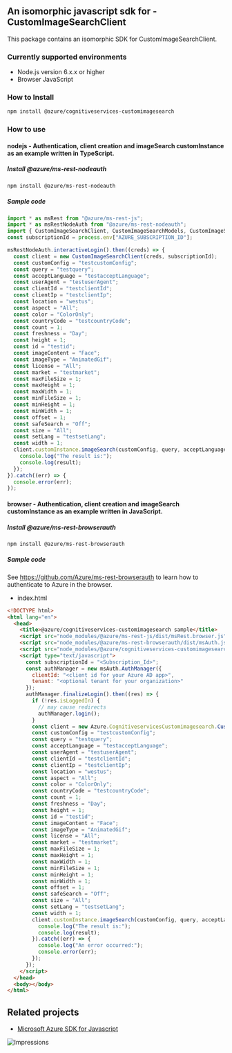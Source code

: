 ## An isomorphic javascript sdk for - CustomImageSearchClient

This package contains an isomorphic SDK for CustomImageSearchClient.

### Currently supported environments

- Node.js version 6.x.x or higher
- Browser JavaScript

### How to Install

```bash
npm install @azure/cognitiveservices-customimagesearch
```

### How to use

#### nodejs - Authentication, client creation and imageSearch customInstance as an example written in TypeScript.

##### Install @azure/ms-rest-nodeauth

```bash
npm install @azure/ms-rest-nodeauth
```

##### Sample code

```typescript
import * as msRest from "@azure/ms-rest-js";
import * as msRestNodeAuth from "@azure/ms-rest-nodeauth";
import { CustomImageSearchClient, CustomImageSearchModels, CustomImageSearchMappers } from "@azure/cognitiveservices-customimagesearch";
const subscriptionId = process.env["AZURE_SUBSCRIPTION_ID"];

msRestNodeAuth.interactiveLogin().then((creds) => {
  const client = new CustomImageSearchClient(creds, subscriptionId);
  const customConfig = "testcustomConfig";
  const query = "testquery";
  const acceptLanguage = "testacceptLanguage";
  const userAgent = "testuserAgent";
  const clientId = "testclientId";
  const clientIp = "testclientIp";
  const location = "westus";
  const aspect = "All";
  const color = "ColorOnly";
  const countryCode = "testcountryCode";
  const count = 1;
  const freshness = "Day";
  const height = 1;
  const id = "testid";
  const imageContent = "Face";
  const imageType = "AnimatedGif";
  const license = "All";
  const market = "testmarket";
  const maxFileSize = 1;
  const maxHeight = 1;
  const maxWidth = 1;
  const minFileSize = 1;
  const minHeight = 1;
  const minWidth = 1;
  const offset = 1;
  const safeSearch = "Off";
  const size = "All";
  const setLang = "testsetLang";
  const width = 1;
  client.customInstance.imageSearch(customConfig, query, acceptLanguage, userAgent, clientId, clientIp, location, aspect, color, countryCode, count, freshness, height, id, imageContent, imageType, license, market, maxFileSize, maxHeight, maxWidth, minFileSize, minHeight, minWidth, offset, safeSearch, size, setLang, width).then((result) => {
    console.log("The result is:");
    console.log(result);
  });
}).catch((err) => {
  console.error(err);
});
```

#### browser - Authentication, client creation and imageSearch customInstance as an example written in JavaScript.

##### Install @azure/ms-rest-browserauth

```bash
npm install @azure/ms-rest-browserauth
```

##### Sample code

See https://github.com/Azure/ms-rest-browserauth to learn how to authenticate to Azure in the browser.

- index.html
```html
<!DOCTYPE html>
<html lang="en">
  <head>
    <title>@azure/cognitiveservices-customimagesearch sample</title>
    <script src="node_modules/@azure/ms-rest-js/dist/msRest.browser.js"></script>
    <script src="node_modules/@azure/ms-rest-browserauth/dist/msAuth.js"></script>
    <script src="node_modules/@azure/cognitiveservices-customimagesearch/dist/cognitiveservices-customimagesearch.js"></script>
    <script type="text/javascript">
      const subscriptionId = "<Subscription_Id>";
      const authManager = new msAuth.AuthManager({
        clientId: "<client id for your Azure AD app>",
        tenant: "<optional tenant for your organization>"
      });
      authManager.finalizeLogin().then((res) => {
        if (!res.isLoggedIn) {
          // may cause redirects
          authManager.login();
        }
        const client = new Azure.CognitiveservicesCustomimagesearch.CustomImageSearchClient(res.creds, subscriptionId);
        const customConfig = "testcustomConfig";
        const query = "testquery";
        const acceptLanguage = "testacceptLanguage";
        const userAgent = "testuserAgent";
        const clientId = "testclientId";
        const clientIp = "testclientIp";
        const location = "westus";
        const aspect = "All";
        const color = "ColorOnly";
        const countryCode = "testcountryCode";
        const count = 1;
        const freshness = "Day";
        const height = 1;
        const id = "testid";
        const imageContent = "Face";
        const imageType = "AnimatedGif";
        const license = "All";
        const market = "testmarket";
        const maxFileSize = 1;
        const maxHeight = 1;
        const maxWidth = 1;
        const minFileSize = 1;
        const minHeight = 1;
        const minWidth = 1;
        const offset = 1;
        const safeSearch = "Off";
        const size = "All";
        const setLang = "testsetLang";
        const width = 1;
        client.customInstance.imageSearch(customConfig, query, acceptLanguage, userAgent, clientId, clientIp, location, aspect, color, countryCode, count, freshness, height, id, imageContent, imageType, license, market, maxFileSize, maxHeight, maxWidth, minFileSize, minHeight, minWidth, offset, safeSearch, size, setLang, width).then((result) => {
          console.log("The result is:");
          console.log(result);
        }).catch((err) => {
          console.log("An error occurred:");
          console.error(err);
        });
      });
    </script>
  </head>
  <body></body>
</html>
```

## Related projects

- [Microsoft Azure SDK for Javascript](https://github.com/Azure/azure-sdk-for-js)


![Impressions](https://azure-sdk-impressions.azurewebsites.net/api/impressions/azure-sdk-for-js%2Fpackages%2F%40azure%2Fcognitiveservices-customimagesearch%2FREADME.png)
